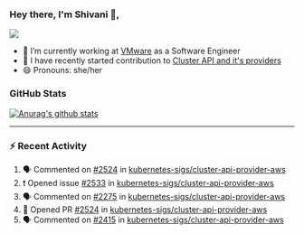 ### Hey there, I'm Shivani 👋, 
![](https://komarev.com/ghpvc/?username=shivi28&color=green)

- 🔭 I’m currently working at [VMware](https://tanzu.vmware.com/) as a Software Engineer
- 👯 I have recently started contribution to [Cluster API and it's providers](https://github.com/kubernetes-sigs/cluster-api)
- 😄 Pronouns: she/her


### GitHub Stats

[![Anurag's github stats](https://github-readme-stats.vercel.app/api?username=shivi28&count_private=true&show_icons=true)](https://github.com/anuraghazra/github-readme-stats)

---

### :zap: Recent Activity

<!--START_SECTION:activity-->
1. 🗣 Commented on [#2524](https://github.com/kubernetes-sigs/cluster-api-provider-aws/issues/2524) in [kubernetes-sigs/cluster-api-provider-aws](https://github.com/kubernetes-sigs/cluster-api-provider-aws)
2. ❗️ Opened issue [#2533](https://github.com/kubernetes-sigs/cluster-api-provider-aws/issues/2533) in [kubernetes-sigs/cluster-api-provider-aws](https://github.com/kubernetes-sigs/cluster-api-provider-aws)
3. 🗣 Commented on [#2275](https://github.com/kubernetes-sigs/cluster-api-provider-aws/issues/2275) in [kubernetes-sigs/cluster-api-provider-aws](https://github.com/kubernetes-sigs/cluster-api-provider-aws)
4. 💪 Opened PR [#2524](https://github.com/kubernetes-sigs/cluster-api-provider-aws/pull/2524) in [kubernetes-sigs/cluster-api-provider-aws](https://github.com/kubernetes-sigs/cluster-api-provider-aws)
5. 🗣 Commented on [#2415](https://github.com/kubernetes-sigs/cluster-api-provider-aws/issues/2415) in [kubernetes-sigs/cluster-api-provider-aws](https://github.com/kubernetes-sigs/cluster-api-provider-aws)
<!--END_SECTION:activity-->

